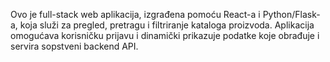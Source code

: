 Ovo je full-stack web aplikacija, izgrađena pomoću React-a i Python/Flask-a, koja služi za pregled, pretragu i filtriranje kataloga proizvoda. 
Aplikacija omogućava korisničku prijavu i dinamički prikazuje podatke koje obrađuje i servira sopstveni backend API.
